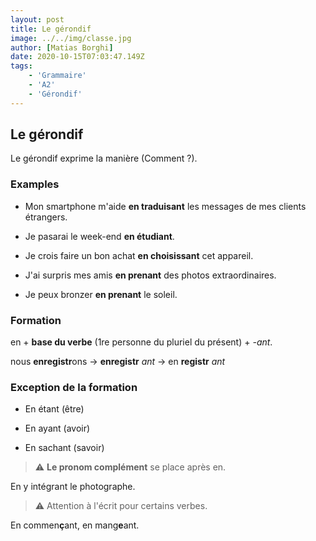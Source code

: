 ```yaml
---
layout: post
title: Le gérondif
image: ../../img/classe.jpg
author: [Matias Borghi]
date: 2020-10-15T07:03:47.149Z
tags: 
    - 'Grammaire'
    - 'A2'
    - 'Gérondif'
---
```


## Le gérondif

Le gérondif exprime la manière (Comment ?).

### Examples

- Mon smartphone m'aide **en traduisant** les messages de mes clients étrangers.

- Je pasarai le week-end **en étudiant**.

- Je crois faire un bon achat **en choisissant** cet appareil.

- J'ai surpris mes amis **en prenant** des photos extraordinaires.

- Je peux bronzer **en prenant** le soleil.

### Formation 

en + **base du verbe** (1re personne du pluriel du présent) + *-ant*.

nous **enregistr**ons → **enregistr** *ant* → en **registr** *ant*

### Exception de la formation

- En étant (être)

- En ayant (avoir)

- En sachant (savoir)

> ⚠ **Le pronom complément** se place après en.

En y intégrant le photographe.

> ⚠ Attention à l'écrit pour certains verbes.

En commen**ç**ant, en mang**e**ant.